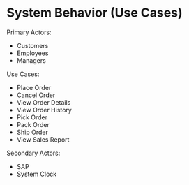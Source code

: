 # System Behavior (Use Cases)

Primary Actors:
- Customers
- Employees
- Managers

Use Cases:
- Place Order
- Cancel Order
- View Order Details
- View Order History
- Pick Order
- Pack Order
- Ship Order
- View Sales Report

Secondary Actors:
- SAP
- System Clock
